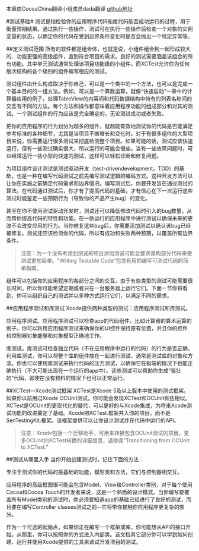 本章由CocoaChina翻译小组成员dada翻译 [github地址](https://github.com/sherlockdan)

#测试基础#
测试是指检验你的应用程序代码和库代码能否成功运行的过程，用于衡量预期结果。通过执行一些操作，测试可在执行一些操作后检查一个对象的实例变量的状态，以确定你的代码在受到边界条件变化时是否会抛出一个特定异常等。

##定义测试范围
所有的软件都是组合体，也就是说，小组件组合到一起形成较大的、功能更强的高级组件，直到符合项目的需求。良好的测试需要涵盖该组合的所有功能。其中单元测试通常处理该项目功能级的小组件。而XCTest允许你为任何层次结构的各个级别的组件编写相应的测试。

测试组件由什么构成取决于你自己，可以是一个类中的一个方法，也可以是完成一个基本目的的一组方法。例如，可以是一个算数运算，就像“快速启动”一章中的计算器应用的例子。处理TableView的内容间和代码数据结构中持有的列表名称间的交互有不同的方法。每个方法和操作都意味着应用程序功能的组成部分和对其的测试。一个测试组件的行为应该是完全确定的，无论测试成功或者失败。
 
把你的应用程序的行为划分为越多的组件，就越能有效地测试你的代码是否能满足参考标准的各种细节，尤其是当项目不断增长和变化时。对于有很多组件的大型项目来说，你需要运行很多测试来彻底检测整个项目。如果可能的话，测试应该快速运行，但有一些测试确实很大，所以运行的可能会慢些。当有一些故障问题时，可以经常运行一些小型的快速的测试，这样可以轻松诊断和修复问题。

为项目组件设计测试是测试驱动开发（test-drivendevelopment，TDD）的基础，也是一种在编写代码测试之前先编写测试逻辑的编码方式。这种开发方法可以让你在实施之前确定代码需求和边界情况。编写测试后，你要开发旨在通过测试的算法。在代码通过测试后，你才有了提高代码的基础，才有信心在下一次运行这些测试时能鉴定一些预期行为（导致你的产品产生bug）的变化。

甚至在你不使用测试驱动开发时，测试还可以降低修改代码时引入的bug数量，从而帮你提高代码的特性和功能。在一款运行的应用程序中进行测试以确保未来的更改不会改变应用的行为。当你修复这些bug后，你需要添加测试以确认该bug已经被修复。测试还应该检测你的代码，所以有成功和失败两种预期，以覆盖所有边界条件。

>注意：为一个没有考虑到测试的项目添加测试可能会要求重构部分代码来使测试更加简单。“Writing Testable Code”包含有用的编写可测试代码的简单指南。

组件可以包括你的应用程序的各部分之间的交互。由于有些类型的测试可能需要很长时间，所以你可能希望定期或者只在一台服务器上运行它们。下面一节你将看到，你可以组织自己的测试并以多种方式运行它们，以满足不同的需求。

##应用程序测试和库测试
Xcode提供两种类型的测试：应用程序测试和库测试。

应用程序测试。应用程序测试可以检查app的代码组件，比如计算器的算术运算的例子。你可以利用应用程序测试来确保你的UI控件保持原有位置，并且你的控件和控制器对象能够和对象模型正确地工作。

库测试。库测试可检查独立代码（不在应用程序中运行的代码）的行为是否正确。利用库测试，你可以将整个库的组件放在一起进行测试，通常是测试库的对象和方法。你也可以使用库测试来执行代码的压力测试，以确保它在极端的情况下也能正确执行（不大可能出现在一个运行的app中）。这些测试可以帮助你生成“强壮的”代码，即使在没有预料的情况下也可以正常运行。

##XCTest—Xcode测试框架
XCTest是Xcode 5及以上版本中使用的测试框架。如果你以前用过Xcode OCUnit测试，你可能会发现XCTest和OCUnit有些相似。XCTest是OCUnit的更现代化的替代，可以更好的与Xcode集成，为将来Xcode测试功能的改进奠定了基础。Xcode把XCTest.框架并入你的项目，而不是SenTestingKit.框架。该框架提供可以让你设计测试并在代码中运行的API。
>注意：Xcode包括一个迁移助手，可用来转换包含OCUnit测试的项目。更多OCUnit向XCTest转换的详细信息，请参阅“Transitioning from OCUnit to XCTest.”

##测试从哪里入手
当你开始创建测试时，记住下面的方法：

专注于测试你的代码的最基础的功能，模型类和方法，它们与控制器相交互。

应用程序的高级框图很可能会包含Model、View和Controller类别，对于每个使用Cocoa和Cocoa Touch的开发者来说，这是一个熟悉的设计模式。当你编写要覆盖所有Model类别的测试时，你必须要知道app的基础已经进行了良好的测试，而且要在编写Controller classes测试之前--它将带你接触你应用程序更复杂的部分。

作为一个可选的起始点，如果你正在编写一个框架或库，你可能想从API的接口开始。从那里，你可以按照你的方式进入内部类。该文档其它部分你可以学到如何创建、运行并使用Xcode提供的工具来调试开发项目的测试。
